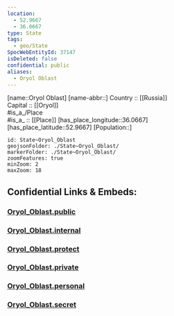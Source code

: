 ```yaml
---
location:
  - 52.9667
  - 36.0667
type: State
tags:
  - geo/State
SpocWebEntityId: 37147
isDeleted: false
confidential: public
aliases:
  - Oryol Oblast
---
```

[name::Oryol Oblast] 
[name-abbr::] 
Country :: [[Russia]]  
Capital :: [[Oryol]]  
#is_a_/Place  
#is_a_ :: [[Place]] 
[has_place_longitude::36.0667] 
[has_place_latitude::52.9667] 
[Population::] 



```leaflet
id: State~Oryol_Oblast
geojsonFolder: ./State~Oryol_Oblast/
markerFolder: ./State~Oryol_Oblast/
zoomFeatures: true 
minZoom: 2 
maxZoom: 18
```


## Confidential Links & Embeds: 

### [Oryol_Oblast.public](/_public/\Earth\Continent\Europe\Europe~East\Russia\Russia~CentralOryol_Oblast.public.md) 

### [Oryol_Oblast.internal](/_internal/\Earth\Continent\Europe\Europe~East\Russia\Russia~CentralOryol_Oblast.internal.md) 

### [Oryol_Oblast.protect](/_protect/\Earth\Continent\Europe\Europe~East\Russia\Russia~CentralOryol_Oblast.protect.md) 

### [Oryol_Oblast.private](/_private/\Earth\Continent\Europe\Europe~East\Russia\Russia~CentralOryol_Oblast.private.md) 

### [Oryol_Oblast.personal](/_personal/\Earth\Continent\Europe\Europe~East\Russia\Russia~CentralOryol_Oblast.personal.md) 

### [Oryol_Oblast.secret](/_secret/\Earth\Continent\Europe\Europe~East\Russia\Russia~CentralOryol_Oblast.secret.md)

